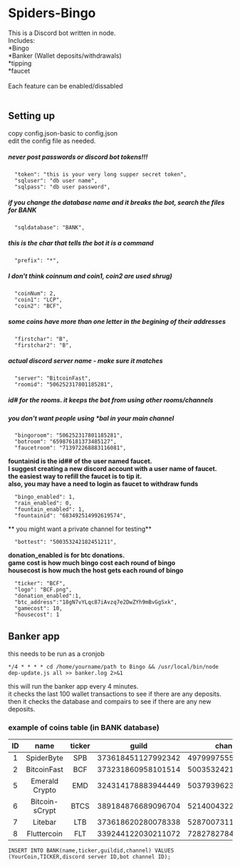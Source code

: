 # Spiders-Bingo

This is a Discord bot written in node.
<br>
Includes:
<br>*Bingo
<br>*Banker (Wallet deposits/withdrawals)
<br>*tipping
<br>*faucet
<br>
<br>
Each feature can be enabled/dissabled
<br>
<br>
## Setting up

copy config.json-basic to config.json<br>
edit the config file as needed.
<br>
##### never post passwords or discord bot tokens!!!
```
  "token": "this is your very long supper secret token",
  "sqluser": "db user name",
  "sqlpass": "db user password",
```
##### if you change the database name and it breaks the bot, search the files for BANK
```
  "sqldatabase": "BANK",
```
##### this is the char that tells the bot it is a command
```
  "prefix": "*",
```
##### I don't think  coinnum and coin1, coin2 are used shrug)
```
  "coinNum": 2,
  "coin1": "LCP",
  "coin2": "BCF",
```
##### some coins have more than one letter in the begining of their addresses
```
  "firstchar": "B",
  "firstchar2": "B",
```
#####  actual discord server name - make sure it matches
```
  "server": "BitcoinFast",
  "roomid": "506252317801185281",
```
##### id# for the rooms. it keeps the bot from using other rooms/channels
##### you don't want people using *bal in your main channel
```
  "bingoroom": "506252317801185281",
  "botroom": "659876181373485127",
  "faucetroom": "713972268883116081",
```
**fountainid is the id## of the user named faucet.**  
**I suggest creating a new discord account with a user name of faucet.**  
**the easiest way to refill the faucet is to tip it.**  
**also, you may have a need to login as faucet to withdraw funds**
```
  "bingo_enabled": 1,
  "rain_enabled": 0,
  "fountain_enabled": 1,
  "fountainid": "683492514992619574",
```
** you might want a private channel for testing**
```
  "bottest": "500353242182451211",
```
**donation_enabled is for btc donations.**   
**game cost is how much bingo cost each round of bingo**  
**housecost is how much the host gets each round of bingo**  
```
  "ticker": "BCF",
  "logo": "BCF.png",
  "donation_enabled":1,
  "btc_address":"18gN7vYLqc87iAvzq7e2DwZYh9mBvGgSxk",
  "gamecost": 10,
  "housecost": 1
```


## Banker app
this needs to be run as a cronjob<br>
```
*/4 * * * * cd /home/yourname/path to Bingo && /usr/local/bin/node dep-update.js all >> banker.log 2>&1
```
this will run the banker app every 4 minutes.  
it checks the last 100 wallet transactions to see if there are any deposits.  
then it checks the database and compairs to see if there are any new deposits.  



### example of coins table (in BANK database)

| ID  | name           | ticker | guild              | channel            |  
|:---:|:--------------:|:------:|:------------------:|:------------------:|  
|  1  | SpiderByte     | SPB    | 373618451127992342 | 497999755574640677 |  
|  2  | BitcoinFast    | BCF    | 373231860958101514 | 500353242182451211 |  
|  5  | Emerald Crypto | EMD    | 324314178883944449 | 503793962314760197 |  
|  6  | Bitcoin-sCrypt | BTCS   | 389184876689096704 | 521400432212443138 |  
|  7  | Litebar        | LTB    | 373618620280078338 | 528700731188838404 |  
|  8  | Fluttercoin    | FLT    | 339244122030211072 | 728278278468796546 |  


```
INSERT INTO BANK(name,ticker,guildid,channel) VALUES (YourCoin,TICKER,discord server ID,bot channel ID);
```

